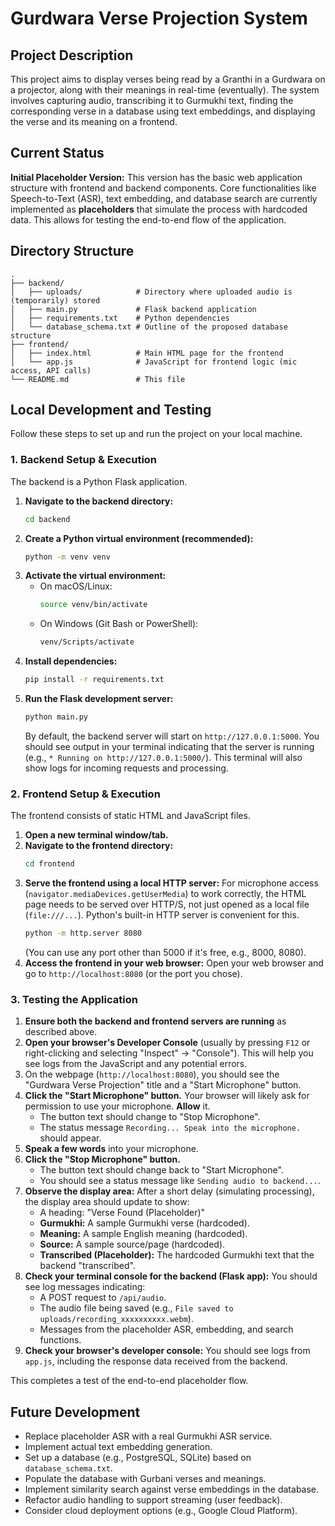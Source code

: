 # Gurdwara Verse Projection System

## Project Description

This project aims to display verses being read by a Granthi in a Gurdwara on a projector, along with their meanings in real-time (eventually). The system involves capturing audio, transcribing it to Gurmukhi text, finding the corresponding verse in a database using text embeddings, and displaying the verse and its meaning on a frontend.

## Current Status

**Initial Placeholder Version:** This version has the basic web application structure with frontend and backend components. Core functionalities like Speech-to-Text (ASR), text embedding, and database search are currently implemented as **placeholders** that simulate the process with hardcoded data. This allows for testing the end-to-end flow of the application.

## Directory Structure

```
.
├── backend/
│   ├── uploads/            # Directory where uploaded audio is (temporarily) stored
│   ├── main.py             # Flask backend application
│   ├── requirements.txt    # Python dependencies
│   └── database_schema.txt # Outline of the proposed database structure
├── frontend/
│   ├── index.html          # Main HTML page for the frontend
│   └── app.js              # JavaScript for frontend logic (mic access, API calls)
└── README.md               # This file
```

## Local Development and Testing

Follow these steps to set up and run the project on your local machine.

### 1. Backend Setup & Execution

The backend is a Python Flask application.

1.  **Navigate to the backend directory:**
    ```bash
    cd backend
    ```
2.  **Create a Python virtual environment (recommended):**
    ```bash
    python -m venv venv
    ```
3.  **Activate the virtual environment:**
    *   On macOS/Linux:
        ```bash
        source venv/bin/activate
        ```
    *   On Windows (Git Bash or PowerShell):
        ```bash
        venv/Scripts/activate
        ```
4.  **Install dependencies:**
    ```bash
    pip install -r requirements.txt
    ```
5.  **Run the Flask development server:**
    ```bash
    python main.py
    ```
    By default, the backend server will start on `http://127.0.0.1:5000`. You should see output in your terminal indicating that the server is running (e.g., `* Running on http://127.0.0.1:5000/`). This terminal will also show logs for incoming requests and processing.

### 2. Frontend Setup & Execution

The frontend consists of static HTML and JavaScript files.

1.  **Open a new terminal window/tab.**
2.  **Navigate to the frontend directory:**
    ```bash
    cd frontend
    ```
3.  **Serve the frontend using a local HTTP server:**
    For microphone access (`navigator.mediaDevices.getUserMedia`) to work correctly, the HTML page needs to be served over HTTP/S, not just opened as a local file (`file:///...`). Python's built-in HTTP server is convenient for this.
    ```bash
    python -m http.server 8080
    ```
    (You can use any port other than 5000 if it's free, e.g., 8000, 8080).
4.  **Access the frontend in your web browser:**
    Open your web browser and go to `http://localhost:8080` (or the port you chose).

### 3. Testing the Application

1.  **Ensure both the backend and frontend servers are running** as described above.
2.  **Open your browser's Developer Console** (usually by pressing `F12` or right-clicking and selecting "Inspect" -> "Console"). This will help you see logs from the JavaScript and any potential errors.
3.  On the webpage (`http://localhost:8080`), you should see the "Gurdwara Verse Projection" title and a "Start Microphone" button.
4.  **Click the "Start Microphone" button.** Your browser will likely ask for permission to use your microphone. **Allow** it.
    *   The button text should change to "Stop Microphone".
    *   The status message `Recording... Speak into the microphone.` should appear.
5.  **Speak a few words** into your microphone.
6.  **Click the "Stop Microphone" button.**
    *   The button text should change back to "Start Microphone".
    *   You should see a status message like `Sending audio to backend...`.
7.  **Observe the display area:**
    After a short delay (simulating processing), the display area should update to show:
    *   A heading: "Verse Found (Placeholder)"
    *   **Gurmukhi:** A sample Gurmukhi verse (hardcoded).
    *   **Meaning:** A sample English meaning (hardcoded).
    *   **Source:** A sample source/page (hardcoded).
    *   **Transcribed (Placeholder):** The hardcoded Gurmukhi text that the backend "transcribed".
8.  **Check your terminal console for the backend (Flask app):**
    You should see log messages indicating:
    *   A POST request to `/api/audio`.
    *   The audio file being saved (e.g., `File saved to uploads/recording_xxxxxxxxxx.webm`).
    *   Messages from the placeholder ASR, embedding, and search functions.
9.  **Check your browser's developer console:**
    You should see logs from `app.js`, including the response data received from the backend.

This completes a test of the end-to-end placeholder flow.

## Future Development
*   Replace placeholder ASR with a real Gurmukhi ASR service.
*   Implement actual text embedding generation.
*   Set up a database (e.g., PostgreSQL, SQLite) based on `database_schema.txt`.
*   Populate the database with Gurbani verses and meanings.
*   Implement similarity search against verse embeddings in the database.
*   Refactor audio handling to support streaming (user feedback).
*   Consider cloud deployment options (e.g., Google Cloud Platform).
